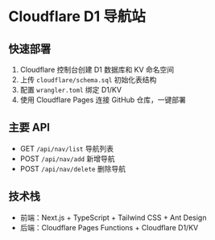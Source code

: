 # Cloudflare D1 导航站

## 快速部署

1. Cloudflare 控制台创建 D1 数据库和 KV 命名空间
2. 上传 `cloudflare/schema.sql` 初始化表结构
3. 配置 `wrangler.toml` 绑定 D1/KV
4. 使用 Cloudflare Pages 连接 GitHub 仓库，一键部署

## 主要 API

- GET `/api/nav/list` 导航列表
- POST `/api/nav/add` 新增导航
- POST `/api/nav/delete` 删除导航

## 技术栈

- 前端：Next.js + TypeScript + Tailwind CSS + Ant Design
- 后端：Cloudflare Pages Functions + Cloudflare D1/KV